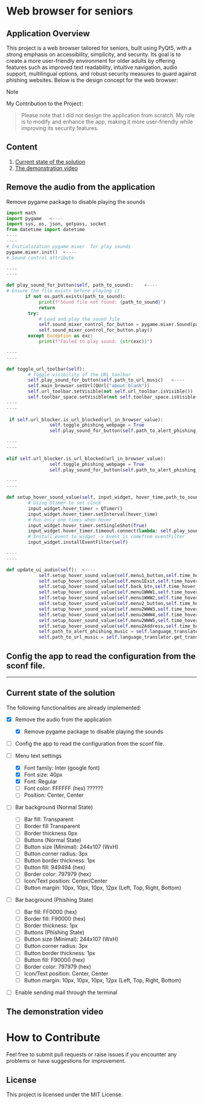 # Web browser for seniors

## Application Overview

This project is a web browser tailored for seniors, built using PyQt5, with a strong emphasis on accessibility, simplicity, and security. 
Its goal is to create a more user-friendly environment for older adults by offering features such as improved text readability, intuitive navigation, 
audio support, multilingual options, and robust security measures to guard against phishing websites. 
Below is the design concept for the web browser:

> [!NOTE]
> My Contribution to the Project:

> Please note that I did not design the application from scratch. My role is to modify and enhance the app, making it more user-friendly while improving its security features.

## Content
1. [Current state of the solution](#current-state)
2. [The demonstration video](#demo-video)


## Remove the audio from the application

Remove pygame package to disable  playing the sounds

```python
import math
import pygame   <----
import sys, os, json, getpass, socket
from datetime import datetime
----
----
# Initialization pygame mixer  for play sounds
pygame.mixer.init()  <----
# Sound control attribute

----
----

def play_sound_for_button(self, path_to_sound):    <----
# Ensure the file exists before playing it
       if not os.path.exists(path_to_sound):
            print(f"Sound file not found: {path_to_sound}")
            return
        try:
            # Load and play the sound file
            self.sound_mixer_control_for_button = pygame.mixer.Sound(path_to_sound)
            self.sound_mixer_control_for_button.play()
        except Exception as exc:
            print(f"Failed to play sound: {str(exc)}")

----
----

def toggle_url_toolbar(self):
        # Toggle visibility of the URL toolbar
        self.play_sound_for_button(self.path_to_url_music)   <----
        self.main_browser.setUrl(QUrl("about:blank"))
        self.url_toolbar.setVisible(not self.url_toolbar.isVisible())
        self.toolbar_space.setVisible(not self.toolbar_space.isVisible())
----
----
  
 if self.url_blocker.is_url_blocked(url_in_browser_value):
                self.toggle_phishing_webpage = True
                self.play_sound_for_button(self.path_to_alert_phishing_music)   <----

----
----
  
elif self.url_blocker.is_url_blocked(url_in_browser_value):
                self.toggle_phishing_webpage = True
                self.play_sound_for_button(self.path_to_alert_phishing_music)  <----

----
----

def setup_hover_sound_value(self, input_widget, hover_time,path_to_sound):  <----
        # Using Qtimer to set clock
        input_widget.hover_timer = QTimer()
        input_widget.hover_timer.setInterval(hover_time)
        # Run only one times when hover
        input_widget.hover_timer.setSingleShot(True)
        input_widget.hover_timer.timeout.connect(lambda: self.play_sound_for_button(path_to_sound))
        # Install event to widget -> Event is comefrom eventFilter
        input_widget.installEventFilter(self)

----
----

def update_ui_audio(self):  <----
            self.setup_hover_sound_value(self.menu1_button,self.time_hover_button,self.language_translator.get_translated_audio("menu1"))
            self.setup_hover_sound_value(self.menu1Exit,self.time_hover_button,self.language_translator.get_translated_audio("menu1Exit"))
            self.setup_hover_sound_value(self.back_btn,self.time_hover_button,self.language_translator.get_translated_audio("menu1Back"))
            self.setup_hover_sound_value(self.menu1WWW1,self.time_hover_button,self.language_translator.get_translated_audio("menu1WWW1"))
            self.setup_hover_sound_value(self.menu1WWW2,self.time_hover_button,self.language_translator.get_translated_audio("menu1WWW2"))
            self.setup_hover_sound_value(self.menu2_button,self.time_hover_button,self.language_translator.get_translated_audio("menu2"))
            self.setup_hover_sound_value(self.menu2WWW3,self.time_hover_button,self.language_translator.get_translated_audio("menu2WWW3"))
            self.setup_hover_sound_value(self.menu2WWW4,self.time_hover_button,self.language_translator.get_translated_audio("menu2WWW4"))
            self.setup_hover_sound_value(self.menu2WWW5,self.time_hover_button,self.language_translator.get_translated_audio("menu2WWW5"))
            self.setup_hover_sound_value(self.menu2Address,self.time_hover_button,self.language_translator.get_translated_audio("menu2Address"))
            self.path_to_alert_phishing_music = self.language_translator.get_translated_audio("alert_phishing")
            self.path_to_url_music = self.language_translator.get_translated_audio("url")       
```


## Config the app to read the configuration from the sconf file.

---------------------------------------

## Current state of the solution
<a name="current-state"></a>

The following functionalities are already implemented:

 - [x] Remove the audio from the application
     - [x]  Remove pygame package to disable  playing the sounds
 - [ ] Config the app to read the configuration from the sconf file.

 - [ ] Menu text settings
    - [x] Font family: Inter (google font)
    - [x] Font size: 40px
    - [x] Font: Regular
    - [ ] Font color: FFFFFF (hex) ??????
    - [ ] Position: Center, Center
- [ ] Bar background (Normal State)
    - [ ] Bar fill: Transparent
    - [ ] Border fill Transparent
    - [ ] Border thickness 0px
    - [ ] Buttons (Normal State)
    - [ ] Button size (Minimal): 244x107 (WxH)
    - [ ] Button corner radius: 3px
    - [ ] Button border thickness: 1px
    - [ ] Button fill: 949494 (hex)
    - [ ] Border color: 797979 (hex)
    - [ ] Icon/Text position: Center/Center
    - [ ] Button margin: 10px, 10px, 10px, 12px (Left, Top, Right, Bottom)
    
- [ ] Bar bacground (Phishing State)
    - [ ] Bar fill: FF0000 (hex)
    - [ ] Border fill: F90000 (hex)
    - [ ] Border thickness: 1px
    - [ ] Buttons (Phishing State)
    - [ ] Button size (Minimal): 244x107 (WxH)
    - [ ] Button corner radius: 3px
    - [ ] Button border thickness: 1px
    - [ ] Button fill: F90000 (hex)
    - [ ] Border color: 797979 (hex)
    - [ ] Icon/Text position: Center, Center
    - [ ] Button margin: 10px, 10px, 10px, 12px (Left, Top, Right, Bottom)
    
- [ ] Enable sending mail through the terminal


      

## The demonstration video
<a name="demo-video"></a>

# How to Contribute
Feel free to submit pull requests or raise issues if you encounter any problems or have suggestions for improvement.

## License
This project is licensed under the MIT License.
